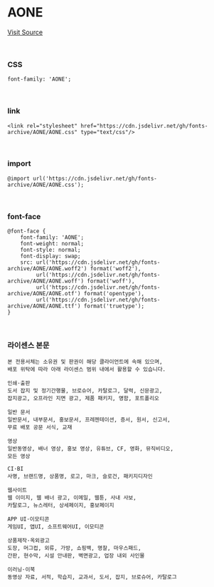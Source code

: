 # AONE

[Visit Source](http://www.earlyfont.com/portfolio/EARLYFONT_A1)

&nbsp;

### CSS

```
font-family: 'AONE';
```

&nbsp;

### link

```
<link rel="stylesheet" href="https://cdn.jsdelivr.net/gh/fonts-archive/AONE/AONE.css" type="text/css"/>
```

&nbsp;

### import

```
@import url('https://cdn.jsdelivr.net/gh/fonts-archive/AONE/AONE.css');
```

&nbsp;

### font-face

```
@font-face {
    font-family: 'AONE';
    font-weight: normal;
    font-style: normal;
    font-display: swap;
    src: url('https://cdn.jsdelivr.net/gh/fonts-archive/AONE/AONE.woff2') format('woff2'),
         url('https://cdn.jsdelivr.net/gh/fonts-archive/AONE/AONE.woff') format('woff'),
         url('https://cdn.jsdelivr.net/gh/fonts-archive/AONE/AONE.otf') format('opentype'),
         url('https://cdn.jsdelivr.net/gh/fonts-archive/AONE/AONE.ttf') format('truetype');
}
```

&nbsp;

### 라이센스 본문

```
본 전용서체는 소유권 및 판권이 해당 클라이언트에 속해 있으며,
배포 위탁에 따라 아래 라이센스 범위 내에서 활용할 수 있습니다.

인쇄·출판
도서 잡지 및 정기간행물, 브로슈어, 카탈로그, 달력, 신문광고,
잡지광고, 오프라인 지면 광고, 제품 패키지, 명함, 포트폴리오

일반 문서
일반문서, 내부문서, 홍보문서, 프레젠테이션, 증서, 원서, 신고서,
무료 배포 공문 서식, 교재

영상
일반동영상, 배너 영상, 홍보 영상, 유튜브, CF, 영화, 뮤직비디오,
모든 영상

CI·BI
사명, 브랜드명, 상품명, 로고, 마크, 슬로건, 패키지디자인

웹사이트
웹 이미지, 웹 배너 광고, 이메일, 웹툰, 사내 사보,
카탈로그, 뉴스레터, 상세페이지, 홍보페이지

APP UI·이모티콘
게임UI, 앱UI, 소프트웨어UI, 이모티콘

상품제작·옥외광고
도장, 머그컵, 외류, 가방, 쇼핑백, 명찰, 마우스패드,
간판, 현수막, 시설 안내판, 벽면광고, 업장 내외 사인물

이러닝·이북
동영상 자료, 서적, 학습지, 교과서, 도서, 잡지, 브로슈어, 카탈로그
```
